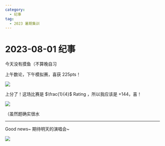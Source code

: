 ```yaml
---
category:
  - 纪事
tag:
  - 2023 暑期集训
---
```


# 2023-08-01 纪事

今天没有摸鱼（不算晚自习

上午数论，下午模拟赛，喜获 225pts！

<!-- more -->

![](https://github.com/ZihanHu/blog/assets/133467869/9f3f1e85-cb1a-46f8-8d60-2bbbb42ab0f9)

上分了！这场比赛是 $\frac{1}{4}$ Rating ，所以我应该是 +144，喜！

![](https://github.com/ZihanHu/blog/assets/133467869/91d6b143-ee4c-4662-9409-64f30cbf93a2)

（虽然题确实很水

---

Good news~ 期待明天的演唱会~

![](https://github.com/ZihanHu/blog/assets/133467869/1f8dd09b-f8e6-4a4f-9b7f-f19dc07798a3)
